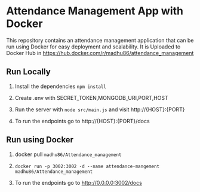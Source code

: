 # Attendance Management App with Docker

This repository contains an attendance management application that can be run using Docker for easy deployment and scalability. It is Uploaded to Docker Hub in https://hub.docker.com/r/madhu86/attendance_management


## Run Locally

1. Install the dependencies `npm install`

2. Create .env with SECRET_TOKEN,MONGODB_URI,PORT,HOST

2. Run the server with `node src/main.js` and visit http://{HOST}:{PORT}

3. To run the endpoints go to http://{HOST}:{PORT}/docs

## Run using Docker

1. docker pull `madhu86/Attendance_management`

2. `docker run -p 3002:3002 -d --name attendance-mangement madhu86/Attendance_management`

3. To run the endpoints go to http://0.0.0.0:3002/docs

